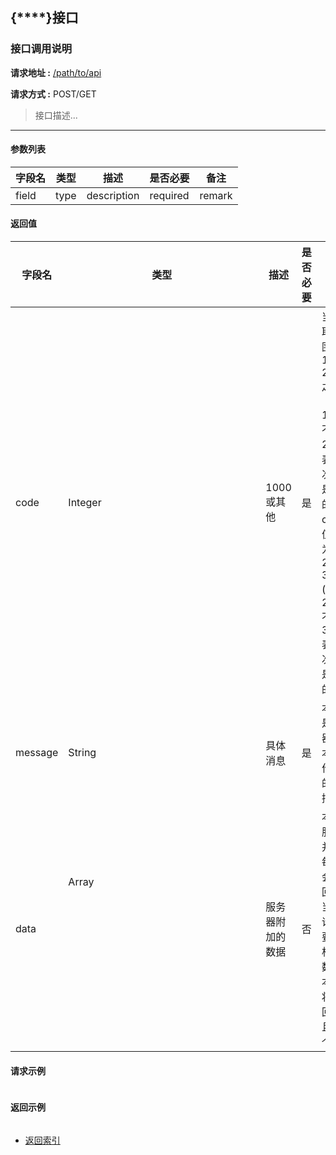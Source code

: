 ## {****}接口

### 接口调用说明

__请求地址 :__ [/path/to/api](#)

__请求方式 :__ POST/GET

> 接口描述...

--------------------------------------

#### 参数列表

|字段名|类型|描述|是否必要|备注|
|-|-|-|-|-|
|field|type|description|required|remark|


#### 返回值

|字段名|类型|描述|是否必要|备注|
|-|-|-|-|-|
|code|Integer|1000 或其他|是|当code取值范围为 1000 - 2000 之间时（包含1000, 不包含2000）表示此次操作是成功的。当code取值范围为 2000 - 3000 (包含2000, 不包含3000)表示此次操作是失败的|
|message|String|具体消息|是|本字段是服务器对于本次操作结果的消息描述|
|data|Array<Object>|服务器附加的数据|否|本字段服务器并不是每次都会返回，大当每次请求需要返回相应的数据时本字段将会返回，并且是一个数组|

#### 请求示例

```json

```

#### 返回示例

```json


```

* [返回索引](../readme.md)
